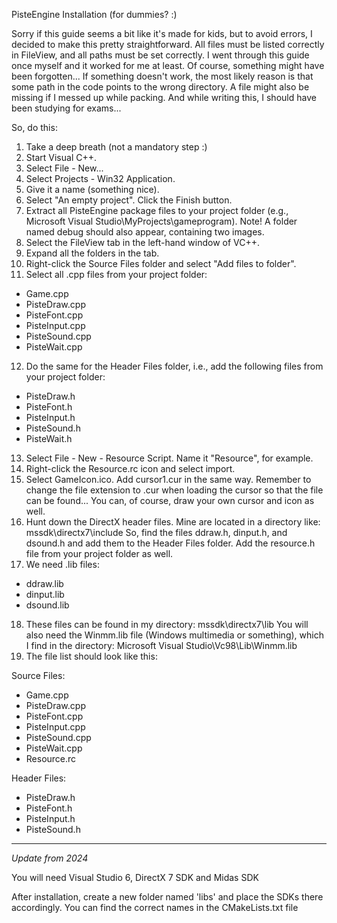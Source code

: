 PisteEngine Installation (for dummies? :)

Sorry if this guide seems a bit like it's made for kids, but to avoid errors,
I decided to make this pretty straightforward. All files must be listed correctly
in FileView, and all paths must be set correctly. I went through this guide once myself
and it worked for me at least. Of course, something might have been forgotten...
If something doesn't work, the most likely reason is that some path in the code
points to the wrong directory. A file might also be missing if I messed up
while packing. And while writing this, I should have been studying for exams...

So, do this:

1. Take a deep breath (not a mandatory step :)
2. Start Visual C++.
3. Select File - New...
4. Select Projects - Win32 Application.
5. Give it a name (something nice).
6. Select "An empty project". Click the Finish button.
7. Extract all PisteEngine package files to your project folder (e.g., Microsoft Visual Studio\MyProjects\gameprogram). Note! A folder named debug should also appear, containing two images.
8. Select the FileView tab in the left-hand window of VC++.
9. Expand all the folders in the tab.
10. Right-click the Source Files folder and select "Add files to folder".
11. Select all .cpp files from your project folder:
- Game.cpp
- PisteDraw.cpp
- PisteFont.cpp
- PisteInput.cpp
- PisteSound.cpp
- PisteWait.cpp
12. Do the same for the Header Files folder, i.e., add the following files from your project folder:
- PisteDraw.h
- PisteFont.h
- PisteInput.h
- PisteSound.h
- PisteWait.h
13. Select File - New - Resource Script. Name it "Resource", for example.
14. Right-click the Resource.rc icon and select import.
15. Select GameIcon.ico. Add cursor1.cur in the same way. Remember to change the file extension to .cur when loading the cursor so that the file can be found... You can, of course, draw your own cursor and icon as well.
16. Hunt down the DirectX header files. Mine are located in a directory like: mssdk\directx7\include So, find the files ddraw.h, dinput.h, and dsound.h and add them to the Header Files folder. Add the resource.h file from your project folder as well.
17. We need .lib files:
- ddraw.lib
- dinput.lib
- dsound.lib
18. These files can be found in my directory: mssdk\directx7\lib You will also need the Winmm.lib file (Windows multimedia or something), which I find in the directory: Microsoft Visual Studio\Vc98\Lib\Winmm.lib
19. The file list should look like this:

Source Files:
- Game.cpp
- PisteDraw.cpp
- PisteFont.cpp
- PisteInput.cpp
- PisteSound.cpp
- PisteWait.cpp
- Resource.rc

Header Files:
- PisteDraw.h
- PisteFont.h
- PisteInput.h
- PisteSound.h

---

*Update from 2024*

You will need Visual Studio 6, DirectX 7 SDK and Midas SDK

After installation, create a new folder named 'libs' and place the SDKs there accordingly. You can find the correct names in the CMakeLists.txt file